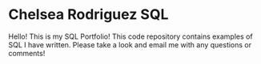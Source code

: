# Chelsea Rodriguez SQL
Hello! 
This is my SQL Portfolio! This code repository contains examples of SQL I have written. Please take a look and email me with any questions or comments! 
